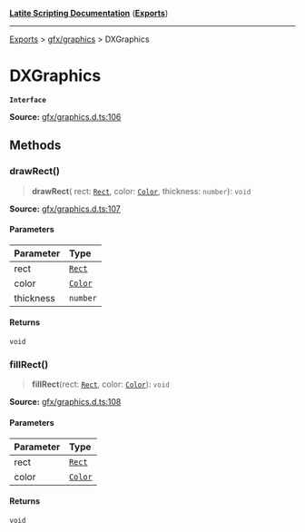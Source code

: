 [**Latite Scripting Documentation**](../../README.md) ([**Exports**](../../exports.md))

---

[Exports](../../exports.md) > [gfx/graphics](../index.md) > DXGraphics

# DXGraphics

**`Interface`**

**Source:** [gfx/graphics.d.ts:106](https://github.com/LatiteScripting/latitescripting.github.io/blob/1a915c6/definitions/gfx/graphics.d.ts#L106)

## Methods

### drawRect()

> **drawRect**(
> rect: [`Rect`](../classes/class.Rect.md),
> color: [`Color`](../classes/class.Color.md),
> thickness: `number`): `void`

**Source:** [gfx/graphics.d.ts:107](https://github.com/LatiteScripting/latitescripting.github.io/blob/1a915c6/definitions/gfx/graphics.d.ts#L107)

#### Parameters

| Parameter | Type                                 |
| :-------- | :----------------------------------- |
| rect      | [`Rect`](../classes/class.Rect.md)   |
| color     | [`Color`](../classes/class.Color.md) |
| thickness | `number`                             |

#### Returns

`void`

### fillRect()

> **fillRect**(rect: [`Rect`](../classes/class.Rect.md), color: [`Color`](../classes/class.Color.md)): `void`

**Source:** [gfx/graphics.d.ts:108](https://github.com/LatiteScripting/latitescripting.github.io/blob/1a915c6/definitions/gfx/graphics.d.ts#L108)

#### Parameters

| Parameter | Type                                 |
| :-------- | :----------------------------------- |
| rect      | [`Rect`](../classes/class.Rect.md)   |
| color     | [`Color`](../classes/class.Color.md) |

#### Returns

`void`
